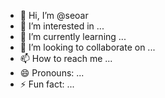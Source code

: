 - 👋 Hi, I’m @seoar
- 👀 I’m interested in ...
- 🌱 I’m currently learning ...
- 💞️ I’m looking to collaborate on ...
- 📫 How to reach me ...
- 😄 Pronouns: ...
- ⚡ Fun fact: ...

<!---
seoar/seoar is a ✨ special ✨ repository because its `README.md` (this file) appears on your GitHub profile.
You can click the Preview link to take a look at your changes.
--->
